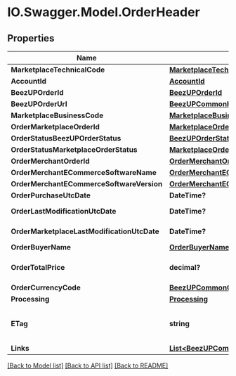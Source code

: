 # IO.Swagger.Model.OrderHeader
## Properties

Name | Type | Description | Notes
------------ | ------------- | ------------- | -------------
**MarketplaceTechnicalCode** | [**MarketplaceTechnicalCode**](MarketplaceTechnicalCode.md) |  | 
**AccountId** | [**AccountId**](AccountId.md) |  | 
**BeezUPOrderId** | [**BeezUPOrderId**](BeezUPOrderId.md) |  | 
**BeezUPOrderUrl** | [**BeezUPCommonHttpUrl**](BeezUPCommonHttpUrl.md) |  | [optional] 
**MarketplaceBusinessCode** | [**MarketplaceBusinessCode**](MarketplaceBusinessCode.md) |  | 
**OrderMarketplaceOrderId** | [**MarketplaceOrderId**](MarketplaceOrderId.md) |  | 
**OrderStatusBeezUPOrderStatus** | [**BeezUPOrderStatus**](BeezUPOrderStatus.md) |  | 
**OrderStatusMarketplaceOrderStatus** | [**MarketplaceOrderStatus**](MarketplaceOrderStatus.md) |  | [optional] 
**OrderMerchantOrderId** | [**OrderMerchantOrderId**](OrderMerchantOrderId.md) |  | [optional] 
**OrderMerchantECommerceSoftwareName** | [**OrderMerchantECommerceSoftwareName**](OrderMerchantECommerceSoftwareName.md) |  | [optional] 
**OrderMerchantECommerceSoftwareVersion** | [**OrderMerchantECommerceSoftwareVersion**](OrderMerchantECommerceSoftwareVersion.md) |  | [optional] 
**OrderPurchaseUtcDate** | **DateTime?** | The purchase date of this order | 
**OrderLastModificationUtcDate** | **DateTime?** | The last modification UTC date done by BeezUP of this order. | 
**OrderMarketplaceLastModificationUtcDate** | **DateTime?** | The last modification UTC date done by the marketplace on this order. | 
**OrderBuyerName** | [**OrderBuyerName**](OrderBuyerName.md) |  | [optional] 
**OrderTotalPrice** | **decimal?** | The total price of this order (corresponding to the amount paid by the customer) | [optional] 
**OrderCurrencyCode** | [**BeezUPCommonCurrencyCode**](BeezUPCommonCurrencyCode.md) |  | [optional] 
**Processing** | [**Processing**](Processing.md) |  | 
**ETag** | **string** | ETag value to identify the order. For more details go to this link: http://tools.ietf.org/html/rfc7232#section-2.3  | 
**Links** | [**List&lt;BeezUPCommonLink2&gt;**](BeezUPCommonLink2.md) |  | 

[[Back to Model list]](../README.md#documentation-for-models) [[Back to API list]](../README.md#documentation-for-api-endpoints) [[Back to README]](../README.md)


